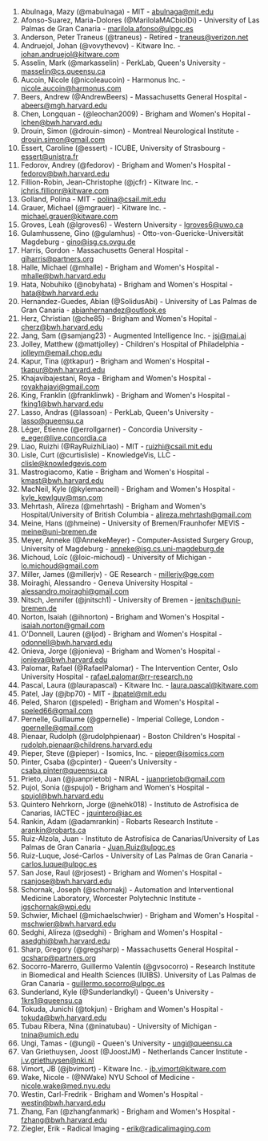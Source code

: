 <!-- PLEASE DO NOT EDIT THIS FILE: IT IS MAINTAINED BY THE ORGANIZERS BASED ON ACTUAL REGISTRATIONS -->

1. Abulnaga, Mazy (@mabulnaga) - MIT - abulnaga@mit.edu
1. Afonso-Suarez, Maria-Dolores (@MarilolaMACbioIDi) - University of Las Palmas de Gran Canaria - marilola.afonso@ulpgc.es
1. Anderson, Peter Traneus (@traneus) - Retired - traneus@verizon.net
1. Andruejol, Johan (@vovythevov) - Kitware Inc. - johan.andruejol@kitware.com
1. Asselin, Mark (@markasselin) - PerkLab, Queen's University - masselin@cs.queensu.ca
1. Aucoin, Nicole (@nicoleaucoin) - Harmonus Inc. - nicole.aucoin@harmonus.com
1. Beers, Andrew (@AndrewBeers) - Massachusetts General Hospital - abeers@mgh.harvard.edu
1. Chen, Longquan - (@leochan2009) - Brigham and Women's Hopital - lchen@bwh.harvard.edu
1. Drouin, Simon (@drouin-simon) - Montreal Neurological Institute - drouin.simon@gmail.com
1. Essert,	Caroline (@essert) - ICUBE, University of Strasbourg - essert@unistra.fr
1. Fedorov, Andrey (@fedorov) - Brigham and Women's Hospital - fedorov@bwh.harvard.edu
1. Fillion-Robin, Jean-Christophe (@jcfr) - Kitware Inc. - jchris.fillionr@kitware.com
1. Golland, Polina - MIT - polina@csail.mit.edu
1. Grauer, Michael (@mgrauer) - Kitware Inc. - michael.grauer@kitware.com
1. Groves, Leah (@lgroves6) - Western University - lgroves6@uwo.ca
1. Gulamhussene, Gino (@gulamhus) - Otto-von-Guericke-Universität Magdeburg - gino@isg.cs.ovgu.de
1. Harris, Gordon - Massachusetts General Hospital - gjharris@partners.org
1. Halle,	Michael (@mhalle) - Brigham and Women's Hospital - mhalle@bwh.harvard.edu
1. Hata,	Nobuhiko (@nobyhata) - Brigham and Women's Hospital - hata@bwh.harvard.edu
1. Hernandez-Guedes, Abian (@SolidusAbi) - University of Las Palmas de Gran Canaria - abianhernandez@outlook.es
1. Herz,	Christian (@che85) - Brigham and Women's Hopital - cherz@bwh.harvard.edu
1. Jang, Sam (@samjang23) - Augmented Intelligence Inc. - jsj@mai.ai
1. Jolley, Matthew (@mattjolley) - Children's Hospital of Philadelphia - jolleym@email.chop.edu
1. Kapur, Tina (@tkapur) - Brigham and Women's Hospital - tkapur@bwh.harvard.edu
1. Khajavibajestani, Roya - Brigham and Women's Hospital - royakhajavi@gmail.com
1. King,	Franklin (@franklinwk) - Brigham and Women's Hospital - fking1@bwh.harvard.edu
1. Lasso, Andras (@lassoan) - PerkLab, Queen's University - lasso@queensu.ca
1. Léger,	Étienne (@errollgarner) - Concordia University - e_eger@live.concordia.ca
1. Liao, Ruizhi (@RayRuizhiLiao) - MIT - ruizhi@csail.mit.edu
1. Lisle,	Curt (@curtislisle) - KnowledgeVis, LLC - clisle@knowledgevis.com
1. Mastrogiacomo, Katie - Brigham and Women's Hospital - kmast@bwh.harvard.edu
1. MacNeil,	Kyle (@kylemacneil) - Brigham and Women's Hospital - kyle_kewlguy@msn.com
1. Mehrtash, Alireza (@mehrtash) - Brigham and Women's Hospital/University of British Columbia - alireza.mehrtash@gmail.com
1. Meine, Hans (@hmeine) - University of Bremen/Fraunhofer MEVIS - meine@uni-bremen.de
1. Meyer, Anneke (@AnnekeMeyer) - Computer-Assisted Surgery Group, University of Magdeburg - anneke@isg.cs.uni-magdeburg.de
1. Michoud, Loïc (@loic-michoud) - University of Michigan - lo.michoud@gmail.com
1. Miller, James (@millerjv) - GE Research - millerjv@ge.com
1. Moiraghi, Alessandro - Geneva University Hospital - alessandro.moiraghi@gmail.com
1. Nitsch, Jennifer (@jnitsch1) - University of Bremen - jenitsch@uni-bremen.de
1. Norton, Isaiah (@ihnorton) - Brigham and Women's Hospital - isaiah.norton@gmail.com
1. O'Donnell,	Lauren (@ljod) - Brigham and Women's Hospital - odonnell@bwh.harvard.edu
1. Onieva,	Jorge (@jonieva) - Brigham and Women's Hospital - jonieva@bwh.harvard.edu
1. Palomar, Rafael (@RafaelPalomar) - The Intervention Center, Oslo University Hospital - rafael.palomar@rr-research.no
1. Pascal, Laura (@laurapascal) - Kitware Inc. - laura.pascal@kitware.com
1. Patel, Jay (@jbp70) - MIT - jbpatel@mit.edu
1. Peled, Sharon (@speled) - Brigham and Women's Hospital - speled66@gmail.com
1. Pernelle, Guillaume (@gpernelle) - Imperial College, London - gpernelle@gmail.com
1. Pienaar,	Rudolph (@rudolphpienaar) - Boston Children's Hospital - rudolph.pienaar@childrens.harvard.edu
1. Pieper, Steve (@pieper) - Isomics, Inc. - pieper@isomics.com
1. Pinter, Csaba (@cpinter) - Queen's University - csaba.pinter@queensu.ca
1. Prieto, Juan (@juanprietob) - NIRAL - juanprietob@gmail.com
1. Pujol, Sonia (@spujol) - Brigham and Women's Hospital - spujol@bwh.harvard.edu
1. Quintero Nehrkorn, Jorge (@nehk018) - Instituto de Astrofísica de Canarias, IACTEC - jquintero@iac.es
1. Rankin, Adam (@adamrankin) - Robarts Research Institute - arankin@robarts.ca
1. Ruiz-Alzola, Juan - Instituto de Astrofísica de Canarias/University of Las Palmas de Gran Canaria - Juan.Ruiz@ulpgc.es
1. Ruiz-Luque, José-Carlos - University of Las Palmas de Gran Canaria - carlos.luque@ulpgc.es
1. San Jose,	Raul (@rjosest) - Brigham and Women's Hospital - rsanjose@bwh.harvard.edu
1. Schornak, Joseph (@schornakj) - Automation and Interventional Medicine Laboratory, Worcester Polytechnic Institute - jgschornak@wpi.edu
1. Schwier, Michael (@michaelschwier) - Brigham and Women's Hospital - mschwier@bwh.harvard.edu
1. Sedghi, Alireza (@sedghi) - Brigham and Women's Hospital - asedghi@bwh.harvard.edu
1. Sharp, Gregory (@gregsharp) - Massachusetts General Hospital - gcsharp@partners.org
1. Socorro-Marerro, Guillermo Valentín (@gvsocorro) - Research Institute in Biomedical and Health Sciences (IUIBS). University of Las Palmas de Gran Canaria - guillermo.socorro@ulpgc.es
1. Sunderland, Kyle (@Sunderlandkyl) - Queen's University - 1krs1@queensu.ca
1. Tokuda,	Junichi (@tokjun) - Brigham and Women's Hospital - tokuda@bwh.harvard.edu
1. Tubau Ribera, Nina (@ninatubau) - University of Michigan - tnina@umich.edu
1. Ungi, Tamas -	(@ungi) - Queen's University - ungi@queensu.ca
1. Van Griethuysen, Joost (@JoostJM) - Netherlands Cancer Institute - j.v.griethuysen@nki.nl
1. Vimort, JB (@jbvimort) - Kitware Inc. - jb.vimort@kitware.com
1. Wake, Nicole - (@NWake) NYU School of Medicine - nicole.wake@med.nyu.edu
1. Westin, Carl-Fredrik - Brigham and Women's Hospital - westin@bwh.harvard.edu
1. Zhang, Fan (@zhangfanmark) - Brigham and Women's Hospital - fzhang@bwh.harvard.edu
1. Ziegler, Erik - Radical Imaging - erik@radicalimaging.com

